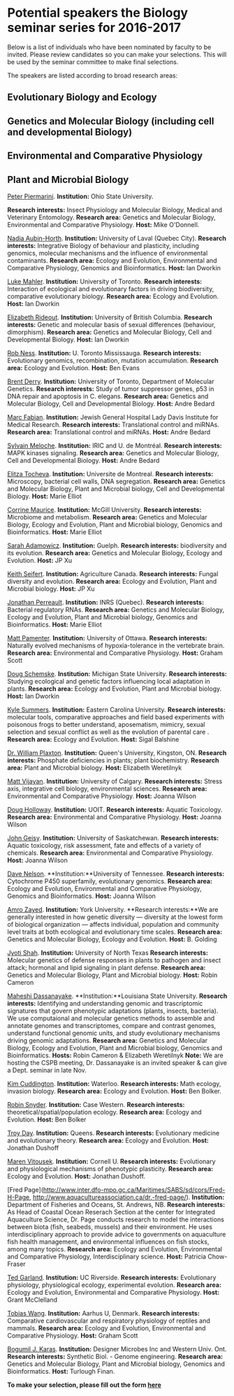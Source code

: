 # Potential speakers the Biology seminar series for 2016-2017


Below is a list of individuals who have been nominated by faculty to be invited. Please review candidates so you can make your selections. This will be used by the seminar committee to make final selections.

The speakers are listed according to broad research areas:

## Evolutionary Biology and Ecology

## Genetics and Molecular Biology (including cell and developmental Biology)

## Environmental and Comparative Physiology

## Plant and Microbial Biology

[Peter Piermarini](https://www.researchgate.net/profile/Peter_Piermarini). 
**Institution:** Ohio State University.

**Research interests:** Insect Physiology and Molecular Biology, Medical and Veterinary Entomology. 
**Research area:** Genetics and Molecular Biology, Environmental and Comparative Physiology. 
**Host:** Mike O'Donnell.

[Nadia Aubin-Horth](http://wikiaubinhorth.ibis.ulaval.ca/Main_Page). 
**Institution:** University of Laval (Quebec City). 
**Research interests:** Integrative Biology of behaviour and plasticity, including genomics, molecular mechanisms and the influence of environmental contaminants.
**Research area:** Ecology and Evolution, Environmental and Comparative Physiology, Genomics and Bioinformatics.
**Host:** Ian Dworkin

[Luke Mahler](http://mahlerlab.com/). 
**Institution:** University of Toronto. 
**Research interests:** Interaction of ecological and evolutionary factors in driving biodiversity, comparative evolutionary biology.
**Research area:** Ecology and Evolution.
**Host:** Ian Dworkin

[Elizabeth Rideout](http://rideoutlab.weebly.com/). 
**Institution:** University of British Columbia.
**Research interests:** Genetic and molecular basis of sexual differences (behaviour, dimorphism).
**Research area:** Genetics and Molecular Biology, Cell and Developmental Biology.
**Host:** Ian Dworkin

[Rob Ness](http://sites.utm.utoronto.ca/ness/). 
**Institution:** U. Toronto Mississauga.
**Research interests:** Evolutionary genomics, recombination, mutation accumulation.
**Research area:** Ecology and Evolution.
**Host:** Ben Evans

[Brent Derry](http://lab.research.sickkids.ca/derry/). 
**Institution:** University of Toronto, Department of Molecular Genetics. 
**Research interests:** Study of tumor suppressor genes, p53 in DNA repair and apoptosis in C. elegans.
**Research area:** Genetics and Molecular Biology, Cell and Developmental Biology.
**Host:** Andre Bedard

[Marc Fabian](http://www.ncbi.nlm.nih.gov/pubmed/?term=fabian+mr). 
**Institution:** Jewish General Hospital Lady Davis Institute for Medical Research.
**Research interests:** Translational control and miRNAs.
**Research area:** Translational control and miRNAs.
**Host:** Andre Bedard

[Sylvain Meloche](http://www.iric.ca/en/research/principal-investigators/sylvain-meloche/). 
**Institution:** IRIC and U. de Montréal.
**Research interests:** MAPK kinases signaling.
**Research area:** Genetics and Molecular Biology, Cell and Developmental Biology.
**Host:** Andre Bedard

[Elitza Tocheva](http://www.biochimie.umontreal.ca/activites-de-recherche/themes-de-recherche-et-professeurs/elitza-tocheva/). 
**Institution:** Universite de Montreal.
**Research interests:** Microscopy, bacterial cell walls, DNA segregation.
**Research area:** Genetics and Molecular Biology, Plant and Microbial biology, Cell and Developmental Biology.
**Host:** Marie Elliot

[Corrine Maurice](https://www.mcgill.ca/microimm/people/professors/corinne-maurice). 
**Institution:** McGill University.
**Research interests:** Microbiome and metabolism.
**Research area:** Genetics and Molecular Biology, Ecology and Evolution, Plant and Microbial biology, Genomics and Bioinformatics.
**Host:** Marie Elliot

[Sarah Adamowicz](http://www.uoguelph.ca/ib/people/faculty/adamowicz.shtml). 
**Institution:** Guelph.
**Research interests:** biodiversity and its evolution.
**Research area:** Genetics and Molecular Biology, Ecology and Evolution.
**Host:** JP Xu

[Keith Seifert](http://www.agr.gc.ca/eng/science-and-innovation/research-centres/ontario/ottawa-research-and-development-centre/scientific-staff-and-expertise/seifert-keith-phd/?id=1181921509394). 
**Institution:** Agriculture Canada.
**Research interests:** Fungal diversity and evolution.
**Research area:** Ecology and Evolution, Plant and Microbial biology.
**Host:** JP Xu

[Jonathan Perreault](http://www.profs.inrs.ca/jperreault/). 
**Institution:** INRS (Quebec).
**Research interests:** Bacterial regulatory RNAs.
**Research area:** Genetics and Molecular Biology, Ecology and Evolution, Plant and Microbial biology, Genomics and Bioinformatics.
**Host:** Marie Elliot

[Matt Pamenter](http://pamenterlab.ca). 
**Institution:** University of Ottawa.
**Research interests:** Naturally evolved mechanisms of hypoxia-tolerance in the vertebrate brain.
**Research area:** Environmental and Comparative Physiology.
**Host:** Graham Scott

[Doug Schemske](https://plantbiology.natsci.msu.edu/directory/doug-schemske/research/). 
**Institution:** Michigan State University.
**Research interests:** Studying ecological and genetic factors influencing local adaptation in plants.
**Research area:** Ecology and Evolution, Plant and Microbial biology.
**Host:** Ian Dworkin

[Kyle Summers](http://core.ecu.edu/biol/summersk/summerwebpage/welcome.htm). 
**Institution:** Eastern Carolina University.
**Research interests:** molecular tools, comparative approaches and field based experiments with poisonous frogs to better understand, aposematism, mimicry, sexual selection and sexual conflict as well as the evolution of parental care .
**Research area:** Ecology and Evolution.
**Host:** Sigal Balshine

[Dr. William Plaxton](http://post.queensu.ca/~plaxton/). 
**Institution:** Queen's University, Kingston, ON.
**Research interests:** Phosphate deficiencies in plants; plant biochemistry.
**Research area:** Plant and Microbial biology.
**Host:** Elizabeth Weretilnyk

[Matt Vijayan](http://contacts.ucalgary.ca/info/bio/profiles/124-32886). 
**Institution:** University of Calgary.
**Research interests:** Stress axis, integrative cell biology, environmental sciences.
**Research area:** Environmental and Comparative Physiology.
**Host:** Joanna Wilson

[Doug Holloway](http://faculty.uoit.ca/groups/aquatox/). 
**Institution:** UOIT.
**Research interests:** Aquatic Toxicology.
**Research area:** Environmental and Comparative Physiology.
**Host:** Joanna Wilson

[John Geisy](http://www.usask.ca/toxicology/jgiesy/). 
**Institution:** University of Saskatchewan.
**Research interests:** Aquatic toxicology, risk assessment, fate and effects of a variety of chemicals.
**Research area:** Environmental and Comparative Physiology.
**Host:** Joanna Wilson

[Dave Nelson](https://www.uthsc.edu/molecular_sciences/directories/faculty/d_nelson.php). 
**Institution:**University of Tennessee.
**Research interests:** Cytochrome P450 superfamily, evolutionary genomics.
**Research area:** Ecology and Evolution, Environmental and Comparative Physiology, Genomics and Bioinformatics.
**Host:** Joanna Wilson

[Amro Zayed](http://biology.gradstudies.yorku.ca/faculty/a-zayed/). 
**Institution:** York University.
**Research interests:**We are generally interested in how genetic diversity — diversity at the lowest form of biological organization — affects individual, population and community level traits at both ecological and evolutionary time scales.
**Research area:** Genetics and Molecular Biology, Ecology and Evolution.
**Host:** B. Golding

[Jyoti Shah](https://facultyinfo.unt.edu/faculty-profile?query=Jyoti+Shah&type=name&profile=js0863). 
**Institution:** University of North Texas
**Research interests:** Molecular genetics of defense responses in plants to pathogen and insect attack; hormonal and lipid signaling in plant defense. 
**Research area:** Genetics and Molecular Biology, Plant and Microbial biology.
**Host:** Robin Cameron

[Maheshi Dassanayake](http://www.lsugenomics.org/). 
**Institution:**Louisiana State University.
**Research interests:** Identifying and understanding genomic and trascriptomic signatures that govern phenotypic adaptations (plants, insects, bacteria). We use computaional and molecular genetics methods to assemble and annotate genomes and transcriptomes, compare and contrast genomes, understand functional genomic units, and study evolutionary mechanisms driving genomic adaptations.
**Research area:** Genetics and Molecular Biology, Ecology and Evolution, Plant and Microbial biology, Genomics and Bioinformatics. 
**Hosts:** Robin Cameron & Elizabeth Weretilnyk
**Note:** We are hosting the CSPB meeting, Dr. Dassanayake is an invited speaker & can give a Dept. seminar in late Nov.

[Kim Cuddington](http://ecotheory.uwaterloo.ca/). 
**Institution:** Waterloo.
**Research interests:** Math ecology, invasion biology.
**Research area:** Ecology and Evolution.
**Host:** Ben Bolker.

[Robin Snyder](http://www.cwru.edu/artsci/biol/snyder/research.html). 
**Institution:** Case Western. 
**Research interests:** theoretical/spatial/population ecology.
**Research area:** Ecology and Evolution.
**Host:** Ben Bolker

[Troy Day](http://www.mast.queensu.ca/~tday/research.html). 
**Institution:** Queens.
**Research interests:** Evolutionary medicine and evolutionary theory. 
**Research area:** Ecology and Evolution.
**Host:** Jonathan Dushoff

[Maren Vitousek](http://vitousek.weebly.com/). 
**Institution:** Cornell U.
**Research interests:** Evolutionary and physiological mechanisms of phenotypic plasticity.
**Research area:** Ecology and Evolution.
**Host:** Jonathan Dushoff.

[Fred Page](http://www.inter.dfo-mpo.gc.ca/Maritimes/SABS/sd/cors/Fred-H-Page, http://www.aquacultureassociation.ca/dr.-fred-page/). 
**Institution:** Department of Fisheries and Oceans, St. Andrews, NB.
**Research interests:** As Head of Coastal Ocean Reserach Section at the center for Integrated Aquaculture Science, Dr. Page conducts research to model the interactions between biota (fish, seabeds, mussels) and their environment.  He uses interdisciplinary approach to provide advice to governments on aquaculture fish health management, and environmental influences on fish stocks, among many topics.
**Research area:** Ecology and Evolution, Environmental and Comparative Physiology, Interdisciplinary science.
**Host:** Patricia Chow-Fraser

[Ted Garland](http://www.biology.ucr.edu/people/faculty/Garland/Garland2.html). 
**Institution:** UC Riverside.
**Research interests:** Evolutionary physiology, physiological ecology, experimental evolution.
**Research area:** Ecology and Evolution, Environmental and Comparative Physiology.
**Host:** Grant McClelland

[Tobias Wang](http://pure.au.dk/portal/en/persons/tobias-wang(7a3d91ab-5dbf-46e4-bc6e-634e16bd8d80).html). 
**Institution:** Aarhus U, Denmark.
**Research interests:** Comparative cardiovascular and respiratory physiology of reptiles and mammals.
**Research area:** Ecology and Evolution, Environmental and Comparative Physiology.
**Host:** Graham Scott

[Bogumil J. Karas](http://designermicrobes.com/about/). 
**Institution:** Designer Microbes Inc and Western Univ. Ont.
**Research interests:** Synthetic Biol. - Genome engineering.
**Research area:** Genetics and Molecular Biology, Plant and Microbial biology, Genomics and Bioinformatics.
**Host:** Turlough Finan.


**To make your selection, please fill out the form [here](url)**
